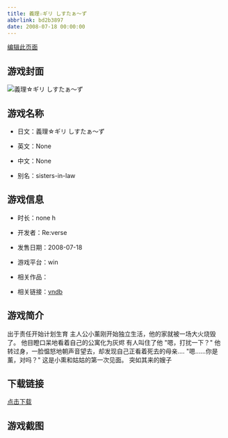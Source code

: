 ```yaml
---
title: 義理☆ギリ しすたぁ～ず
abbrlink: bd2b3897
date: 2008-07-18 00:00:00
---
```

[编辑此页面](https://github.com/ACG-3/ADV3-source/blob/main/source/_posts/games/%E7%BE%A9%E7%90%86%E2%98%86%E3%82%AE%E3%83%AA%20%E3%81%97%E3%81%99%E3%81%9F%E3%81%81%EF%BD%9E%E3%81%9A.md)

## 游戏封面

![義理☆ギリ しすたぁ～ず](https%3A//pan.timero.xyz/onedrive/img_lib_001/%E7%BE%A9%E7%90%86%E2%98%86%E3%82%AE%E3%83%AA%20%E3%81%97%E3%81%99%E3%81%9F%E3%81%81%EF%BD%9E%E3%81%9A_cover.avif)


## 游戏名称

- 日文：義理☆ギリ しすたぁ～ず
- 英文：None
- 中文：None

- 别名：sisters-in-law


## 游戏信息

- 时长：none h
- 开发者：Re:verse
- 发售日期：2008-07-18
- 游戏平台：win
- 相关作品：

- 相关链接：[vndb](https://vndb.org/v2499)


## 游戏简介

出于责任开始计划生育
主人公小薰刚开始独立生活，他的家就被一场大火烧毁了。
他目瞪口呆地看着自己的公寓化为灰烬 有人叫住了他
"嗯，打扰一下？"
他转过身，一脸愠怒地朝声音望去，却发现自己正看着死去的母亲....
"嗯......你是薰，对吗？"
这是小熏和姑姑的第一次见面。
突如其来的嫂子




## 下载链接

[点击下载](https://pan.timero.xyz/onedrive/adv_lib_001/%E7%BE%A9%E7%90%86%E2%98%86%E3%82%AE%E3%83%AA%20%E3%81%97%E3%81%99%E3%81%9F%E3%81%81%EF%BD%9E%E3%81%9A)


## 游戏截图


